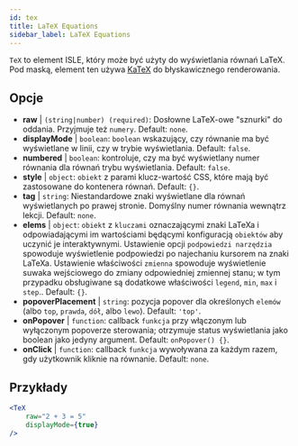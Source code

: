 ```yaml
---
id: tex
title: LaTeX Equations
sidebar_label: LaTeX Equations
---
```


`TeX` to element ISLE, który może być użyty do wyświetlania równań LaTeX. Pod maską, element ten używa [KaTeX](https://github.com/Khan/KaTeX) do błyskawicznego renderowania.

## Opcje

* __raw__ | `(string|number) (required)`: Dosłowne LaTeX-owe "sznurki" do oddania. Przyjmuje też `numery`. Default: `none`.
* __displayMode__ | `boolean`: `boolean` wskazujący, czy równanie ma być wyświetlane w linii, czy w trybie wyświetlania. Default: `false`.
* __numbered__ | `boolean`: kontroluje, czy ma być wyświetlany numer równania dla równań trybu wyświetlania. Default: `false`.
* __style__ | `object`: `obiekt` z parami klucz-wartość CSS, które mają być zastosowane do kontenera równań. Default: `{}`.
* __tag__ | `string`: Niestandardowe znaki wyświetlane dla równań wyświetlanych po prawej stronie. Domyślny numer równania wewnątrz lekcji. Default: `none`.
* __elems__ | `object`: `obiekt` z `kluczami` oznaczającymi znaki LaTeXa i odpowiadającymi im wartościami będącymi konfiguracją `obiektów` aby uczynić je interaktywnymi. Ustawienie opcji `podpowiedzi narzędzia` spowoduje wyświetlenie podpowiedzi po najechaniu kursorem na znaki LaTeXa. Ustawienie właściwości `zmienna` spowoduje wyświetlenie suwaka wejściowego do zmiany odpowiedniej zmiennej stanu; w tym przypadku obsługiwane są dodatkowe właściwości `legend`, `min`, `max` i `step`.. Default: `{}`.
* __popoverPlacement__ | `string`: pozycja popover dla określonych `elemów` (albo `top`, `prawda`, `dół`, albo `lewo`). Default: `'top'`.
* __onPopover__ | `function`: callback `funkcja` przy włączonym lub wyłączonym popoverze sterowania; otrzymuje status wyświetlania jako boolean jako jedyny argument. Default: `onPopover() {}`.
* __onClick__ | `function`: callback `funkcja` wywoływana za każdym razem, gdy użytkownik kliknie na równanie. Default: `none`.


## Przykłady

```jsx live
<TeX
    raw="2 + 3 = 5"
    displayMode={true}
/>
```



